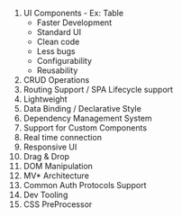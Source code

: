 1. UI Components - Ex: Table
    - Faster Development
    - Standard UI
    - Clean code
    - Less bugs
    - Configurability
    - Reusability
2. CRUD Operations
3. Routing Support / SPA Lifecycle support
4. Lightweight
5. Data Binding / Declarative Style
6. Dependency Management System
7. Support for Custom Components
8. Real time connection
9. Responsive UI
10. Drag & Drop
11. DOM Manipulation
12. MV* Architecture
13. Common Auth Protocols Support
14. Dev Tooling
15. CSS PreProcessor